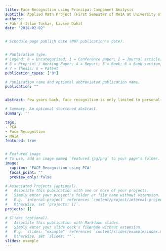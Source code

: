 ```yaml
---
title: Face Recognition using Principal Component Analysis
subtitle: Applied Math Project (​First Semester of MAIA at University of Burgundy, February 2018)
authors:
- Fakrul Islam Tushar, Lavsen Dahal
date: "2018-02-02"


# Schedule page publish date (NOT publication's date).


# Publication type.
# Legend: 0 = Uncategorized; 1 = Conference paper; 2 = Journal article;
# 3 = Preprint / Working Paper; 4 = Report; 5 = Book; 6 = Book section;
# 7 = Thesis; 8 = Patent
publication_types: ["0"]

# Publication name and optional abbreviated publication name.
publication: ""


abstract: Few years back, face recognition is only limited to personal identification, now this technology is been grown in the field of security, healthcare, personalized services etc. Many methods are developed to perform for face recognition and they work quit well.The basic idea of this project it to compute a data set of features from the face images 𝐼𝑞which have compared with a set of database images 𝐼1………𝐼𝑞 to detect the best match. Every pixel can be considered as a variable that means the dimensional space is very high. PCA is been used to decreasing the dimensionality of the image for making this recognition problem easier.

# Summary. An optional shortened abstract.
summary: ''

tags:
- PCA
- Face Recognition
- MAIA
featured: true


# Featured image
# To use, add an image named `featured.jpg/png` to your page's folder.
image:
  caption: 'FACE Recognition using PCA'
  focal_point: ""
  preview_only: false

# Associated Projects (optional).
#   Associate this publication with one or more of your projects.
#   Simply enter your project's folder or file name without extension.
#   E.g. `internal-project` references `content/project/internal-project/index.md`.
#   Otherwise, set `projects: []`.
projects: []

# Slides (optional).
#   Associate this publication with Markdown slides.
#   Simply enter your slide deck's filename without extension.
#   E.g. `slides: "example"` references `content/slides/example/index.md`.
#   Otherwise, set `slides: ""`.
slides: example
---
```

